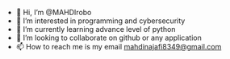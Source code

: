- 👋 Hi, I’m @MAHDIrobo
- 👀 I’m interested in programming and cybersecurity
- 🌱 I’m currently learning advance level of python 
- 💞️ I’m looking to collaborate on github or any application
- 📫 How to reach me is my email mahdinajafi8349@gmail.com

<!---
MAHDIrobo/MAHDIrobo is a ✨ special ✨ repository because its `README.md` (this file) appears on your GitHub profile.
You can click the Preview link to take a look at your changes.
I hope this website will be greate thing for us to share codes:) 
--->
